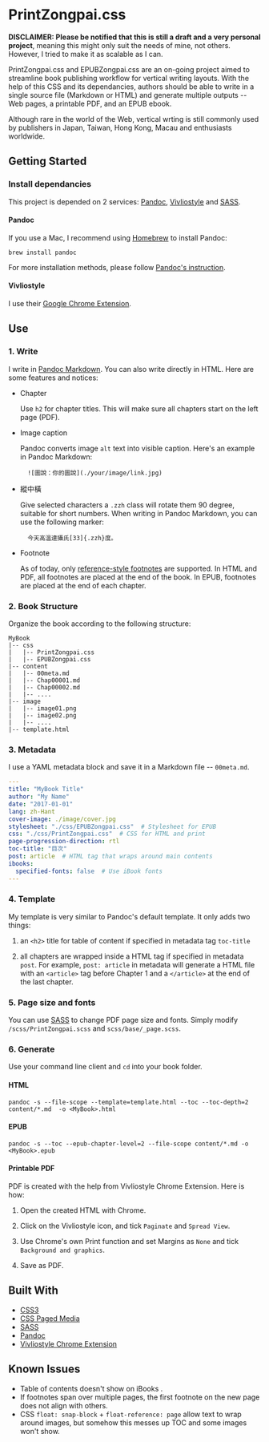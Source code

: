 # PrintZongpai.css

**DISCLAIMER: Please be notified that this is still a draft and a very personal project**, meaning this might only suit the needs of mine, not others. However, I tried to make it as scalable as I can.

PrintZongpai.css and EPUBZongpai.css are an on-going project aimed to streamline book publishing workflow for vertical writing layouts. With the help of this CSS and its dependancies, authors should be able to write in a single source file (Markdown or HTML) and generate multiple outputs -- Web pages, a printable PDF, and an EPUB ebook.

Although rare in the world of the Web, vertical wrting is still commonly used by publishers in Japan, Taiwan, Hong Kong, Macau and enthusiasts worldwide.

## Getting Started

### Install dependancies

This project is depended on 2 services: [Pandoc](https://pandoc.org), [Vivliostyle](http://vivliostyle.com/en/) and [SASS](http://sass-lang.com).

#### Pandoc 

If you use a Mac, I recommend using [Homebrew](http://brew.sh/) to install Pandoc:

    brew install pandoc 

For more installation methods, please follow [Pandoc's instruction](https://pandoc.org/installing.html).

#### Vivliostyle

I use their [Google Chrome Extension](https://chrome.google.com/webstore/detail/vivliostyle/ffeiildjegeigkbobbakjjmfeacadbne).

## Use

### 1. Write

I write in [Pandoc Markdown](http://rmarkdown.rstudio.com/authoring_pandoc_markdown.html). You can also write directly in HTML. Here are some features and notices:

- Chapter

	Use `h2` for chapter titles. This will make sure all chapters start on the left page (PDF).

- Image caption

	Pandoc converts image `alt` text into visible caption. Here's an example in Pandoc Markdown:

		![圖說：你的圖說](./your/image/link.jpg)

- 縱中橫

	Give selected characters a `.zzh` class will rotate them 90 degree, suitable for short numbers. When writing in Pandoc Markdown, you can use the following marker:

		今天高溫達攝氏[33]{.zzh}度。

- Footnote

	As of today, only [reference-style footnotes](http://rmarkdown.rstudio.com/authoring_pandoc_markdown.html#footnotes) are supported. In HTML and PDF, all footnotes are placed at the end of the book. In EPUB, footnotes are placed at the end of each chapter.

### 2. Book Structure

Organize the book according to the following structure:

	MyBook
	|-- css
	|   |-- PrintZongpai.css
	|   |-- EPUBZongpai.css
	|-- content
	|   |-- 00meta.md
	|   |-- Chap00001.md
	|   |-- Chap00002.md
	|   |-- ....
	|-- image
	|   |-- image01.png
	|   |-- image02.png
	|   |-- ....
	|-- template.html

### 3. Metadata

I use a YAML metadata block and save it in a Markdown file -- `00meta.md`.

```YAML
---
title: "MyBook Title"
author: "My Name"
date: "2017-01-01"
lang: zh-Hant
cover-image: ./image/cover.jpg
stylesheet: "./css/EPUBZongpai.css"  # Stylesheet for EPUB
css: "./css/PrintZongpai.css"  # CSS for HTML and print
page-progression-direction: rtl
toc-title: "目次"
post: article  # HTML tag that wraps around main contents 
ibooks:
  specified-fonts: false  # Use iBook fonts
---
```

### 4. Template

My template is very similar to Pandoc's default template. It only adds two things:

1. an `<h2>` title for table of content if specified in metadata tag `toc-title`

2. all chapters are wrapped inside a HTML tag if specified in metadata `post`. For example, `post: article` in metadata will generate a HTML file with an `<article>` tag before Chapter 1 and a `</article>` at the end of the last chapter.

### 5. Page size and fonts

You can use [SASS](http://sass-lang.com) to change PDF page size and fonts. Simply modify `/scss/PrintZongpai.scss` and `scss/base/_page.scss`.

### 6. Generate

Use your command line client and `cd` into your book folder. 

#### HTML

	pandoc -s --file-scope --template=template.html --toc --toc-depth=2 content/*.md  -o <MyBook>.html

#### EPUB

	pandoc -s --toc --epub-chapter-level=2 --file-scope content/*.md -o <MyBook>.epub

#### Printable PDF

PDF is created with the help from Vivliostyle Chrome Extension. Here is how: 

1. Open the created HTML with Chrome.

2. Click on the Vivliostyle icon, and tick `Paginate` and `Spread View`.

3. Use Chrome's own Print function and set Margins as `None` and tick `Background and graphics`.

4. Save as PDF.

## Built With

* [CSS3](https://www.w3schools.com/css/css3_intro.asp)
* [CSS Paged Media](https://www.w3.org/TR/css3-page/)
* [SASS](http://sass-lang.com)
* [Pandoc](https://pandoc.org)
* [Vivliostyle Chrome Extension](https://chrome.google.com/webstore/detail/vivliostyle/ffeiildjegeigkbobbakjjmfeacadbne)

## Known Issues

- Table of contents doesn't show on iBooks .
- If footnotes span over multiple pages, the first footnote on the new page does not align with others.
- CSS `float: snap-block` + `float-reference: page` allow text to wrap around images, but somehow this messes up TOC and some images won't show.